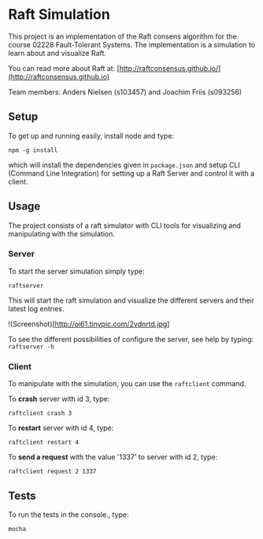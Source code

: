 # Raft Simulation

This project is an implementation of the Raft consens algorithm for the course 02228 Fault-Tolerant Systems. The implementation is a simulation to learn about and visualize Raft.

You can read more about Raft at: [http://raftconsensus.github.io/](http://raftconsensus.github.io)

Team members: Anders Nielsen (s103457) and Joachim Friis (s093256)

## Setup

To get up and running easily, install node and type:

```
npm -g install
```

which will install the dependencies given in `package.json` and setup CLI (Command Line Integration) for setting up a Raft Server and control it with a client.

## Usage

The project consists of a raft simulator with CLI tools for visualizing and manipulating with the simulation.

### Server

To start the server simulation simply type:

```
raftserver
```

This will start the raft simulation and visualize the different servers and their latest log entries.

!(Screenshot)[http://oi61.tinypic.com/2vdnrtd.jpg]



To see the different possibilities of configure the server, see help by typing:
`raftserver -h`

### Client

To manipulate with the simulation, you can use the `raftclient` command.

To **crash** server with id 3, type:
```
raftclient crash 3
```

To **restart** server with id 4, type:
```
raftclient restart 4
```

To **send a request** with the value '1337' to server with id 2, type:
```
raftclient request 2 1337
```

## Tests

To run the tests in the console., type:

```
mocha
```

